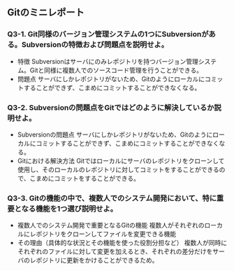 ## Gitのミニレポート
### Q3-1. Git同様のバージョン管理システムの1つにSubversionがある。Subversionの特徴および問題点を説明せよ。
* 特徴
Subversionはサーバにのみレポジトリを持つバージョン管理システム。Gitと同様に複数人でのソースコード管理を行うことができる。
* 問題点
サーバにしかレポジトリがないため、Gitのようにローカルにコミットすることができず、こまめにコミットすることができなくなる。
### Q3-2. Subversionの問題点をGitではどのように解決しているか説明せよ。
* Subversionの問題点
サーバにしかレポジトリがないため、Gitのようにローカルにコミットすることができず、こまめにコミットすることができなくなる。
* Gitにおける解決方法
Gitではローカルにサーバのレポジトリをクローンして使用し、そのローカルのレポジトリに対してコミットをすることができるので、こまめにコミットをすることができる。
### Q3-3. Gitの機能の中で、複数人でのシステム開発において、特に重要となる機能を1つ選び説明せよ。
* 複数人でのシステム開発で重要となるGitの機能
複数人がそれぞれのローカルにレポジトリをクローンしてファイルを変更できる機能
* その理由（具体的な状況とその機能を使った役割分担など）
複数人が同時にそれぞれのファイルに対して変更を加えるとき、それぞれの差分だけをサーバのレポジトリに更新をかけることができるため。
